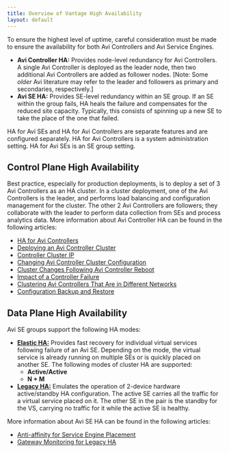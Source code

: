 ```yaml
---
title: Overview of Vantage High Availability
layout: default
---
```

To ensure the highest level of uptime, careful consideration must be made to ensure the availability for both Avi Controllers and Avi Service Engines.

* **Avi Controller HA:** Provides node-level redundancy for Avi Controllers. A single Avi Controller is deployed as the leader node, then two additional Avi Controllers are added as follower nodes. [Note: Some *older* Avi literature may refer to the leader and followers as primary and secondaries, respectively.]
* **Avi SE HA:** Provides SE-level redundancy within an SE group. If an SE within the group fails, HA heals the failure and compensates for the reduced site capacity. Typically, this consists of spinning up a new SE to take the place of the one that failed. 

HA for Avi SEs and HA for Avi Controllers are separate features and are configured separately. HA for Avi Controllers is a system administration setting. HA for Avi SEs is an SE group setting.
<a name="control-plane-HA"></a>

## Control Plane High Availability

Best practice, especially for production deployments, is to deploy a set of 3 Avi Controllers as an HA cluster. In a cluster deployment, one of the Avi Controllers is the leader, and performs load balancing and configuration management for the cluster. The other 2 Avi Controllers are followers; they collaborate with the leader to perform data collection from SEs and process analytics data. More information about Avi Controller HA can be found in the following articles:

* <a href="/docs/latest/ha-for-avi-controllers">HA for Avi Controllers</a>
* <a href="/docs/latest/configure-controller-ha-cluster">Deploying an Avi Controller Cluster</a>
* <a href="/docs/latest/controller-cluster-ip">Controller Cluster IP</a>
* <a href="/docs/latest/changing-avi-controller-cluster-configuration">Changing Avi Controller Cluster Configuration</a>
* <a href="/docs/latest/cluster-operational-changes">Cluster Changes Following Avi Controller Reboot</a>
* <a href="/docs/latest/impact-of-a-controller-failure">Impact of a Controller Failure</a>
* <a href="/docs/latest/clustering-controllers-from-different-networks">Clustering Avi Controllers That Are in Different Networks</a>
* <a href="/docs/latest/backup-the-configuration">Configuration Backup and Restore</a> 

<a name="data-plane-HA"></a>

## Data Plane High Availability

Avi SE groups support the following HA modes:

* **<a href="/docs/latest/elastic-ha-for-avi-service-engines-16-2">Elastic HA:</a>** Provides fast recovery for individual virtual services following failure of an Avi SE. Depending on the mode, the virtual service is already running on multiple SEs or is quickly placed on another SE. The following modes of cluster HA are supported:  
    * **Active/Active**
    * **N + M**
* **<a href="/legacy-ha/">Legacy HA:</a>** Emulates the operation of 2-device hardware active/standby HA configuration. The active SE carries all the traffic for a virtual service placed on it. The other SE in the pair is the standby for the VS, carrying no traffic for it while the active SE is healthy. 

More information about Avi SE HA can be found in the following articles:

* <a href="/docs/latest/anti-affinity-for-service-engine-placement">Anti-affinity for Service Engine Placement</a>
* <a href="/docs/latest/gateway-monitoring-for-legacy-ha">Gateway Monitoring for Legacy HA</a> 